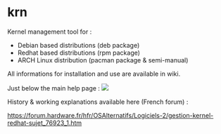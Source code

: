 # krn
Kernel management tool for : 
* Debian based distributions (deb package)
* Redhat based distributions (rpm package)
* ARCH Linux distribution (pacman package & semi-manual)

All informations for installation and use are available in wiki.

Just below the main help page : 
![](https://i.imgur.com/m4gQJ1s.png)

History & working explanations available here (French forum) :

https://forum.hardware.fr/hfr/OSAlternatifs/Logiciels-2/gestion-kernel-redhat-sujet_76923_1.htm
